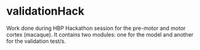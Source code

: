 # validationHack
Work done during HBP Hackathon session for the pre-motor and motor cortex (macaque). It contains two modules: one for the model and another for the validation test/s.
